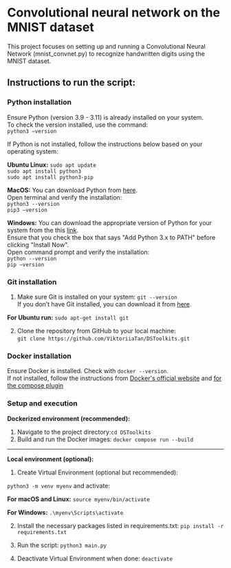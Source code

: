 # Convolutional neural network on the MNIST dataset

This project focuses on setting up and running a Convolutional Neural Network (mnist_convnet.py) to recognize handwritten digits using the MNIST dataset.

## Instructions to run the script:

### Python installation

Ensure Python (version 3.9 - 3.11) is already installed on your system.   
To check the version installed, use the command:  
`python3 –version`  

If Python is not installed, follow the instructions below based on your operating system:  

**Ubuntu Linux:**
`sudo apt update`  
`sudo apt install python3`  
`sudo apt install python3-pip`  

**MacOS:**
You can download Python from [here](https://www.python.org/downloads/macos/).   
Open terminal and verify the installation:  
`python3 --version`  
`pip3 –version`  

**Windows:**
You can download the appropriate version of Python for your system from the this [link](https://www.python.org/downloads/windows/).  
Ensure that you check the box that says "Add Python 3.x to PATH" before clicking "Install Now".  
Open command prompt and verify the installation:  
`python --version`  
`pip –version`  

### Git installation

1. Make sure Git is installed on your system: `git --version`  
If you don’t have Git installed, you can download it from [here](https://git-scm.com/downloads).  

**For Ubuntu run:** `sudo apt-get install git`  

2. Clone the repository from GitHub to your local machine:  
`git clone https://github.com/ViktoriiaTan/DSToolkits.git`  

### Docker installation 

Ensure Docker is installed. Check with `docker --version`.  
If not installed, follow the instructions from [Docker's official website](https://docs.docker.com/engine/install/)  and [for the compose plugin](https://docs.docker.com/compose/install/linux/#install-using-the-repository)

### Setup and execution

**Dockerized environment (recommended):**

1. Navigate to the project directory:`cd DSToolkits`   
2. Build and run the Docker images: `docker compose run --build`  
------------------------------------------------------------------------------------
**Local environment (optional):**

1. Create Virtual Environment (optional but recommended):  

`python3 -m venv myenv`    and activate:  

**For macOS and Linux:** `source myenv/bin/activate`  

**For Windows:** `.\myenv\Scripts\activate`  

2. Install the necessary packages listed in requirements.txt:     `pip install -r requirements.txt`  

3. Run the script:    `python3 main.py`  

4. Deactivate Virtual Environment when done:   `deactivate`
